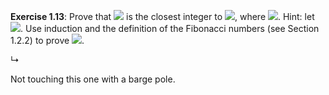 **Exercise 1.13**: Prove that <img src="https://render.githubusercontent.com/render/math?math=Fib(n)"> is the
closest integer to <img src="https://render.githubusercontent.com/render/math?math=\frac{\phi^n}{\sqrt{5}}">,
where <img src="https://render.githubusercontent.com/render/math?math=\phi = \frac{1 + \sqrt{5}}{2}">.
Hint: let <img src="https://render.githubusercontent.com/render/math?math=\psi = \frac{1 - \sqrt{5}}{2}">.
Use induction and the definition of the Fibonacci numbers (see Section 1.2.2) to prove 
<img src="https://render.githubusercontent.com/render/math?math=Fib(n) = \frac{\phi^n - \psi^n}{\sqrt{5}}">.

↳

Not touching this one with a barge pole.
